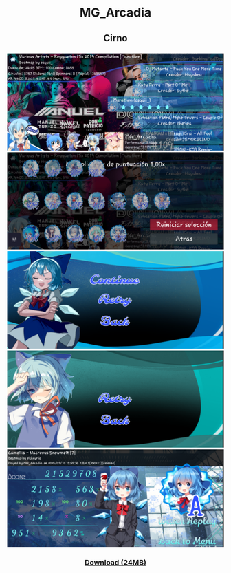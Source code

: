 <h1 align=center>MG_Arcadia</h1>

<h2 align=center>Cirno</h2>
<h3 align=center>
  <img src="./images/skins/cirno/map-selection.png">
  <img src="./images/skins/cirno/mod-selection.png">
  <img src="./images/skins/cirno/pause.png">
  <img src="./images/skins/cirno/you-failed.png">
  <img src="./images/skins/cirno/results.png">

</h3>
<h3 align=center><a href="https://drive.google.com/uc?export=download&id=19KzhmtVPae2_pGtMl1PAAurzKC48QiuW">Download (24MB)</h3>
